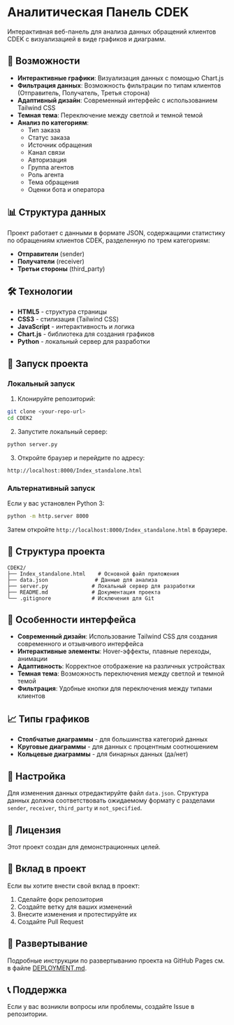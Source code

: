# Аналитическая Панель CDEK

Интерактивная веб-панель для анализа данных обращений клиентов CDEK с визуализацией в виде графиков и диаграмм.

## 🚀 Возможности

- **Интерактивные графики**: Визуализация данных с помощью Chart.js
- **Фильтрация данных**: Возможность фильтрации по типам клиентов (Отправитель, Получатель, Третья сторона)
- **Адаптивный дизайн**: Современный интерфейс с использованием Tailwind CSS
- **Темная тема**: Переключение между светлой и темной темой
- **Анализ по категориям**: 
  - Тип заказа
  - Статус заказа
  - Источник обращения
  - Канал связи
  - Авторизация
  - Группа агентов
  - Роль агента
  - Тема обращения
  - Оценки бота и оператора

## 📊 Структура данных

Проект работает с данными в формате JSON, содержащими статистику по обращениям клиентов CDEK, разделенную по трем категориям:
- **Отправители** (sender)
- **Получатели** (receiver) 
- **Третьи стороны** (third_party)

## 🛠 Технологии

- **HTML5** - структура страницы
- **CSS3** - стилизация (Tailwind CSS)
- **JavaScript** - интерактивность и логика
- **Chart.js** - библиотека для создания графиков
- **Python** - локальный сервер для разработки

## 🚀 Запуск проекта

### Локальный запуск

1. Клонируйте репозиторий:
```bash
git clone <your-repo-url>
cd CDEK2
```

2. Запустите локальный сервер:
```bash
python server.py
```

3. Откройте браузер и перейдите по адресу:
```
http://localhost:8000/Index_standalone.html
```

### Альтернативный запуск

Если у вас установлен Python 3:
```bash
python -m http.server 8000
```

Затем откройте `http://localhost:8000/Index_standalone.html` в браузере.

## 📁 Структура проекта

```
CDEK2/
├── Index_standalone.html    # Основной файл приложения
├── data.json               # Данные для анализа
├── server.py              # Локальный сервер для разработки
├── README.md              # Документация проекта
└── .gitignore             # Исключения для Git
```

## 🎨 Особенности интерфейса

- **Современный дизайн**: Использование Tailwind CSS для создания современного и отзывчивого интерфейса
- **Интерактивные элементы**: Hover-эффекты, плавные переходы, анимации
- **Адаптивность**: Корректное отображение на различных устройствах
- **Темная тема**: Возможность переключения между светлой и темной темой
- **Фильтрация**: Удобные кнопки для переключения между типами клиентов

## 📈 Типы графиков

- **Столбчатые диаграммы** - для большинства категорий данных
- **Круговые диаграммы** - для данных с процентным соотношением
- **Кольцевые диаграммы** - для бинарных данных (да/нет)

## 🔧 Настройка

Для изменения данных отредактируйте файл `data.json`. Структура данных должна соответствовать ожидаемому формату с разделами `sender`, `receiver`, `third_party` и `not_specified`.

## 📝 Лицензия

Этот проект создан для демонстрационных целей.

## 🤝 Вклад в проект

Если вы хотите внести свой вклад в проект:
1. Сделайте форк репозитория
2. Создайте ветку для ваших изменений
3. Внесите изменения и протестируйте их
4. Создайте Pull Request

## 🚀 Развертывание

Подробные инструкции по развертыванию проекта на GitHub Pages см. в файле [DEPLOYMENT.md](DEPLOYMENT.md).

## 📞 Поддержка

Если у вас возникли вопросы или проблемы, создайте Issue в репозитории.
